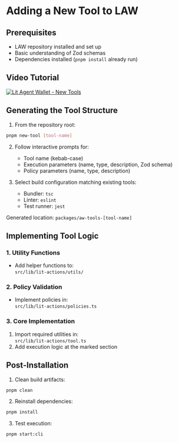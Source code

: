 # Adding a New Tool to LAW

## Prerequisites
- LAW repository installed and set up
- Basic understanding of Zod schemas
- Dependencies installed (`pnpm install` already run)

## Video Tutorial

[![Lit Agent Wallet - New Tools](https://img.youtube.com/vi/I_Mfn3333jU/0.jpg)](https://www.youtube.com/watch?v=I_Mfn3333jU)

## Generating the Tool Structure

1. From the repository root:
```bash
pnpm new-tool [tool-name]
```

2. Follow interactive prompts for:
   - Tool name (kebab-case)
   - Execution parameters (name, type, description, Zod schema)
   - Policy parameters (name, type, description)

3. Select build configuration matching existing tools:
   - Bundler: `tsc`
   - Linter: `eslint` 
   - Test runner: `jest`

Generated location: `packages/aw-tools-[tool-name]`

## Implementing Tool Logic

### 1. Utility Functions
- Add helper functions to:  
  `src/lib/lit-actions/utils/`

### 2. Policy Validation
- Implement policies in:  
  `src/lib/lit-actions/policies.ts`

### 3. Core Implementation
1. Import required utilities in:  
   `src/lib/lit-actions/tool.ts`
2. Add execution logic at the marked section

## Post-Installation

1. Clean build artifacts:
```bash
pnpm clean
```

2. Reinstall dependencies:
```bash
pnpm install
```

3. Test execution:
```bash
pnpm start:cli
```